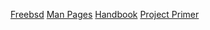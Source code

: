 [Freebsd](https://www.freebsd.org/)
[Man Pages](https://man.freebsd.org/cgi/man.cgi)
[Handbook](https://docs.freebsd.org/en/books/handbook/preface/)
[Project Primer](https://docs.freebsd.org/en/books/fdp-primer/)
